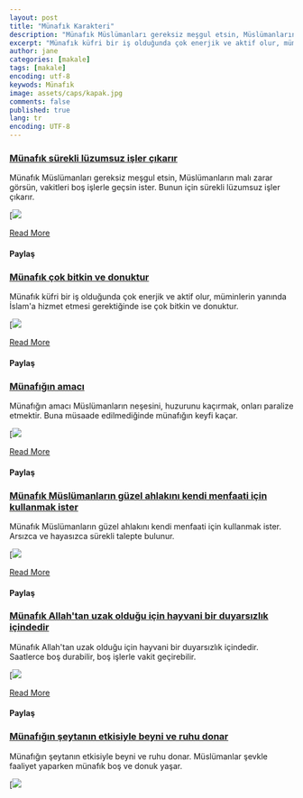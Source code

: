 ```yaml
---
layout: post
title: "Münafık Karakteri"
description: "Münafık Müslümanları gereksiz meşgul etsin, Müslümanların malı zarar görsün, vakitleri boş işlerle geçsin ister. Bunun için sürekli lüzumsuz işler çıkarır." 
excerpt: "Münafık küfri bir iş olduğunda çok enerjik ve aktif olur, müminlerin yanında İslam'a hizmet etmesi gerektiğinde ise çok bitkin ve donuktur."
author: jane
categories: [makale]
tags: [makale]
encoding: utf-8
keywods: Münafık
image: assets/caps/kapak.jpg
comments: false
published: true
lang: tr
encoding: UTF-8
---
```


### [Münafık sürekli lüzumsuz işler çıkarır](http://a9caps.blogspot.com/2018/06/munafk-surekli-luzumsuz-isler-ckarr.html)

Münafık Müslümanları gereksiz meşgul etsin, Müslümanların malı zarar görsün, vakitleri boş işlerle geçsin ister. Bunun için sürekli lüzumsuz işler çıkarır.

[![](assets/caps/Untitled-7.jpg)

[Read More](http://a9caps.blogspot.com/2018/06/munafk-surekli-luzumsuz-isler-ckarr.html)

#### Paylaş

### [Münafık çok bitkin ve donuktur](http://a9caps.blogspot.com/2018/06/munafk-cok-bitkin-ve-donuktur.html)

Münafık küfri bir iş olduğunda çok enerjik ve aktif olur, müminlerin yanında İslam'a hizmet etmesi gerektiğinde ise çok bitkin ve donuktur.

[![](assets/caps/Untitled-6.jpg)

[Read More](http://a9caps.blogspot.com/2018/06/munafk-cok-bitkin-ve-donuktur.html)

#### Paylaş

### [Münafığın amacı](http://a9caps.blogspot.com/2018/06/munafgn-amac.html)

Münafığın amacı Müslümanların neşesini, huzurunu kaçırmak, onları paralize etmektir. Buna müsaade edilmediğinde münafığın keyfi kaçar.

[![](assets/caps/Untitled-5.jpg)

[Read More](http://a9caps.blogspot.com/2018/06/munafgn-amac.html)

#### Paylaş

### [Münafık Müslümanların güzel ahlakını kendi menfaati için kullanmak ister](http://a9caps.blogspot.com/2018/06/munafk-muslumanlarn-guzel-ahlakn-kendi.html)

Münafık Müslümanların güzel ahlakını kendi menfaati için kullanmak ister. Arsızca ve hayasızca sürekli talepte bulunur.

[![](assets/caps/Untitled-9.jpg)

[Read More](http://a9caps.blogspot.com/2018/06/munafk-muslumanlarn-guzel-ahlakn-kendi.html)

#### Paylaş

### [Münafık Allah'tan uzak olduğu için hayvani bir duyarsızlık içindedir](http://a9caps.blogspot.com/2018/06/munafk-allahtan-uzak-oldugu-icin.html)

Münafık Allah'tan uzak olduğu için hayvani bir duyarsızlık içindedir. Saatlerce boş durabilir, boş işlerle vakit geçirebilir.

[![](assets/caps/Untitled-4.jpg)

[Read More](http://a9caps.blogspot.com/2018/06/munafk-allahtan-uzak-oldugu-icin.html)

#### Paylaş

### [Münafığın şeytanın etkisiyle beyni ve ruhu donar](http://a9caps.blogspot.com/2018/06/munafgn-seytann-etkisiyle-beyni-ve-ruhu.html)

Münafığın şeytanın etkisiyle beyni ve ruhu donar. Müslümanlar şevkle faaliyet yaparken münafık boş ve donuk yaşar.

[![](assets/caps/Untitled-3.jpg)

